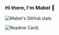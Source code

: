 ### Hi there, I'm Mabel 👋

![Mabel's GitHub stats](https://github-readme-stats.vercel.app/api?username=mabelene&count_private=true&show_icons=true&bg_color=30,e96443,904e95&title_color=fff&text_color=fff)

![Readme Card](https://github-readme-stats.vercel.app/api/pin/?username=mabelene&repo=LemonFace0309/Study-Space)]

<!--
**mabelene/mabelene** is a ✨ _special_ ✨ repository because its `README.md` (this file) appears on your GitHub profile.

Here are some ideas to get you started:

- 🔭 I’m currently working on ...
- 🌱 I’m currently learning ...
- 👯 I’m looking to collaborate on ...
- 🤔 I’m looking for help with ...
- 💬 Ask me about ...
- 📫 How to reach me: ...
- 😄 Pronouns: ...
- ⚡ Fun fact: ...
-->
